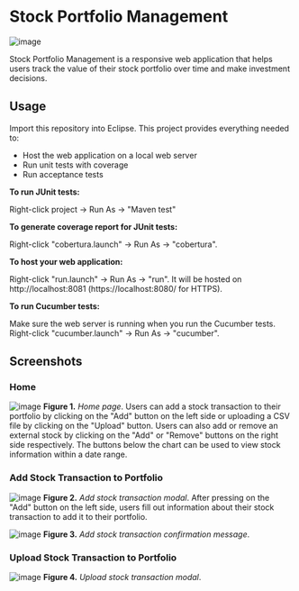 # Stock Portfolio Management

![image](https://user-images.githubusercontent.com/31317867/99146809-35ede180-2630-11eb-87d1-dab1e7405a0d.png)

Stock Portfolio Management is a responsive web application that helps users track the value of their stock portfolio over time and make investment decisions.

## Usage

Import this repository into Eclipse. This project provides everything needed to:

* Host the web application on a local web server
* Run unit tests with coverage
* Run acceptance tests

**To run JUnit tests:**

Right-click project -> Run As -> "Maven test"

**To generate coverage report for JUnit tests:**

Right-click "cobertura.launch" -> Run As -> "cobertura".

**To host your web application:**

Right-click "run.launch" -> Run As -> "run". It will be hosted on http://localhost:8081 (https://localhost:8080/ for HTTPS).

**To run Cucumber tests:**

Make sure the web server is running when you run the Cucumber tests. Right-click "cucumber.launch" -> Run As -> "cucumber".

## Screenshots

### Home

![image](https://user-images.githubusercontent.com/31317867/99160700-c400b100-269e-11eb-992e-8d8a03a01d9f.png)
**Figure 1.** *Home page*. Users can add a stock transaction to their portfolio by clicking on the "Add" button on the left side or uploading a CSV file by clicking on the "Upload" button. Users can also add or remove an external stock by clicking on the "Add" or "Remove" buttons on the right side respectively. The buttons below the chart can be used to view stock information within a date range.

### Add Stock Transaction to Portfolio

![image](https://user-images.githubusercontent.com/31317867/99160950-c284b800-26a1-11eb-9322-dc0b42bcb330.png)
**Figure 2.** *Add stock transaction modal*. After pressing on the "Add" button on the left side, users fill out information about their stock transaction to add it to their portfolio.

![image](https://user-images.githubusercontent.com/31317867/99161169-1bede680-26a4-11eb-8508-21cb493f8c87.png)
**Figure 3.** *Add stock transaction confirmation message*.

### Upload Stock Transaction to Portfolio

![image](https://user-images.githubusercontent.com/31317867/99161253-3a081680-26a5-11eb-9b62-3a89047b2c17.png)
**Figure 4.** *Upload stock transaction modal*.
